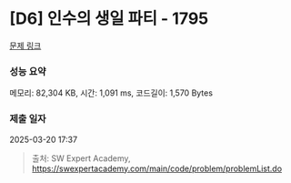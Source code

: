 # [D6] 인수의 생일 파티 - 1795 

[문제 링크](https://swexpertacademy.com/main/code/problem/problemDetail.do?contestProbId=AV4xuqCqBeUDFAUx) 

### 성능 요약

메모리: 82,304 KB, 시간: 1,091 ms, 코드길이: 1,570 Bytes

### 제출 일자

2025-03-20 17:37



> 출처: SW Expert Academy, https://swexpertacademy.com/main/code/problem/problemList.do
